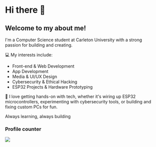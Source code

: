# Hi there  👋
## Welcome to my about me!

I'm a Computer Science student at Carleton University with a strong passion for building and creating.

💻 My interests include:

- Front-end & Web Development
- App Development
- Media & UI/UX Design
- Cybersecurity & Ethical Hacking
- ESP32 Projects & Hardware Prototyping

🔧 I love getting hands-on with tech, whether it's wiring up ESP32 microcontrollers, experimenting with cybersecurity tools, or building and fixing custom PCs for fun.

Always learning, always building

### Profile counter
![](https://komarev.com/ghpvc/?username=arinouri&style=for-the-badge)

